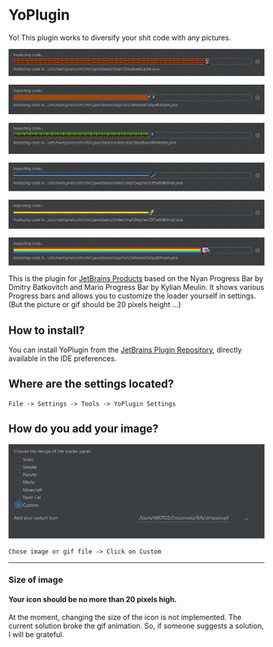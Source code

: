 # YoPlugin


Yo! This plugin works to diversify your shit code with any pictures.


![MarioProgressBar](https://raw.githubusercontent.com/DUNNIK/YoPlugin/develop/ExamplesForReadme/marioExample.gif)

![SonicProgressBar](https://raw.githubusercontent.com/DUNNIK/YoPlugin/develop/ExamplesForReadme/sonicExample.gif)

![MinecraftProgressBar](https://raw.githubusercontent.com/DUNNIK/YoPlugin/develop/ExamplesForReadme/minecraftExample.gif)

![SasukeProgressBar](https://raw.githubusercontent.com/DUNNIK/YoPlugin/develop/ExamplesForReadme/sasukeExample.gif)

![NarutoProgressBar](https://raw.githubusercontent.com/DUNNIK/YoPlugin/develop/ExamplesForReadme/narutoExample.gif)

![NianCatProgressBar](https://raw.githubusercontent.com/DUNNIK/YoPlugin/develop/ExamplesForReadme/nyanCatExample.gif)

This is the plugin for [JetBrains Products](https://www.jetbrains.com/) based on the Nyan Progress Bar by Dmitry Batkovitch and Mario Progress Bar by Kylian Meulin. It shows various Progress bars and allows you to customize the loader yourself in settings. (But the picture or gif should be 20 pixels height ...)



## How to install?


You can install YoPlugin from the [JetBrains Plugin Repository](https://plugins.jetbrains.com/plugin/16943-yo), directly available in the IDE preferences.



## Where are the settings located?


    File -> Settings -> Tools -> YoPlugin Settings


## How do you add your image?


![img.png](ExamplesForReadme/menu.png)

    Chose image or gif file -> Click on Custom


---------------

### Size of image

#### Your icon should be no more than 20 pixels high.

At the moment, changing the size of the icon is not implemented. The current solution broke the gif animation. So, if someone suggests a solution, I will be grateful.

